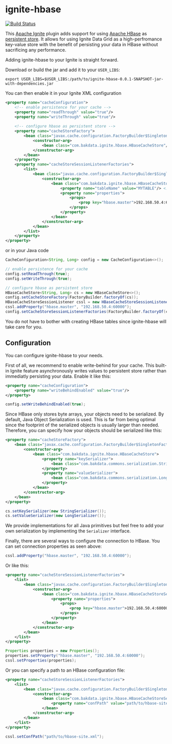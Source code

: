 # ignite-hbase

[![Build Status](https://travis-ci.org/bakdata/ignite-hbase.svg?branch=master)](https://travis-ci.org/bakdata/ignite-hbase)

This [Apache Ignite](https://ignite.apache.org/) plugin adds support for using [Apache HBase](https://hbase.apache.org/) as [persistent store](https://apacheignite.readme.io/docs/persistent-store).
It allows for using Ignite Data Grid as a high-perfromance key-value store with the benefit of persisting your data in HBase without sacrificing any performance. 

Adding ignite-hbase to your Ignite is straight forward.

Download or build the jar and add it to your `USER_LIBS`:

~~~shell
export USER_LIBS=$USER_LIBS:/path/to/ignite-hbase-0.0.1-SNAPSHOT-jar-with-dependencies.jar
~~~

You can then enable it in your Ignite XML configuration

~~~xml
<property name="cacheConfiguration">
    <!-- enable persistence for your cache -->
    <property name="readThrough" value="true"/>
    <property name="writeThrough" value="true"/>
    
    <!-- configure hbase as persistent store -->
    <property name="cacheStoreFactory">
        <bean class="javax.cache.configuration.FactoryBuilder$SingletonFactory">
            <constructor-arg>
                <bean class="com.bakdata.ignite.hbase.HBaseCacheStore"/>
            </constructor-arg>
        </bean>
    </property>
    <property name="cacheStoreSessionListenerFactories">
        <list>
            <bean class="javax.cache.configuration.FactoryBuilder$SingletonFactory">
                <constructor-arg>
                    <bean class="com.bakdata.ignite.hbase.HBaseCacheStoreSessionListener">
                        <property name="tableName" value="MYTABLE"/> <!--required-->
                        <property name="properties">
                            <props>
                                <prop key="hbase.master">192.168.50.4:60000</prop>
                            </props>
                        </property>
                    </bean>
                </constructor-arg>
            </bean>
        </list>
    </property>
</property>
~~~

or in your Java code

~~~java
CacheConfiguration<String, Long> config = new CacheConfiguration<>();

// enable persistence for your cache
config.setReadThrough(true);
config.setWriteThrough(true);

// configure hbase as persistent store
HBaseCacheStore<String, Long> cs = new HBaseCacheStore<>();
config.setCacheStoreFactory(FactoryBuilder.factoryOf(cs));
HBaseCacheStoreSessionListener cssl = new HBaseCacheStoreSessionListener("MYTABLE");
cssl.addProperty("hbase.master", "192.168.50.4:60000");
config.setCacheStoreSessionListenerFactories(FactoryBuilder.factoryOf(cssl));
~~~

You do not have to bother with creating HBase tables since ignite-hbase will take care for you.

## Configuration

You can configure ignite-hbase to your needs.

First of all, we recommend to enable write-behind for your cache.
This built-in Ignite feature asynchronously writes values to persistent store rather than immediatly persisting your data.
Enable it like this:

~~~xml
<property name="cacheConfiguration">
    <property name="writeBehindEnabled" value="true"/>
</property>
~~~

~~~java
config.setWriteBehindEnabled(true);
~~~

Since HBase only stores byte arrays, your objects need to be serialized.
By default, Java Object Serialization is used.
This is far from being optimal since the footprint of the serialized objects is usually larger than needed.
Therefore, you can specify how your objects should be serialized like this:

~~~xml
<property name="cacheStoreFactory">
    <bean class="javax.cache.configuration.FactoryBuilder$SingletonFactory">
        <constructor-arg>
            <bean class="com.bakdata.ignite.hbase.HBaseCacheStore">
                <property name="keySerializer">
                    <bean class="com.bakdata.commons.serialization.StringSerializer"/>
                </property>
                <property name="valueSerializer">
                    <bean class="com.bakdata.commons.serialization.LongSerializer"/>
                </property>
            </bean>
        </constructor-arg>
    </bean>
</property>
~~~

~~~java
cs.setKeySerializer(new StringSerializer());
cs.setValueSerializer(new LongSerializer());
~~~

We provide implementations for all Java primitives but feel free to add your own serialization by implementing the `Serializer` interface.

Finally, there are several ways to configure the connection to HBase.
You can set connection properties as seen above:

~~~java
cssl.addProperty("hbase.master", "192.168.50.4:60000");
~~~

Or like this:

~~~xml
<property name="cacheStoreSessionListenerFactories">
    <list>
        <bean class="javax.cache.configuration.FactoryBuilder$SingletonFactory">
            <constructor-arg>
                <bean class="com.bakdata.ignite.hbase.HBaseCacheStoreSessionListener">
                    <property name="properties">
                        <props>
                            <prop key="hbase.master">192.168.50.4:60000</prop>
                        </props>
                    </property>
                </bean>
            </constructor-arg>
        </bean>
    </list>
</property>
~~~

~~~java
Properties properties = new Properties();
properties.setProperty("hbase.master", "192.168.50.4:60000");
cssl.setProperties(properties);
~~~

Or you can specify a path to an HBase configuration file:

~~~xml
<property name="cacheStoreSessionListenerFactories">
    <list>
        <bean class="javax.cache.configuration.FactoryBuilder$SingletonFactory">
            <constructor-arg>
                <bean class="com.bakdata.ignite.hbase.HBaseCacheStoreSessionListener">
                    <property name="confPath" value="path/to/hbase-site.xml"/>
                </bean>
            </constructor-arg>
        </bean>
    </list>
</property>
~~~

~~~java
cssl.setConfPath("path/to/hbase-site.xml");
~~~
